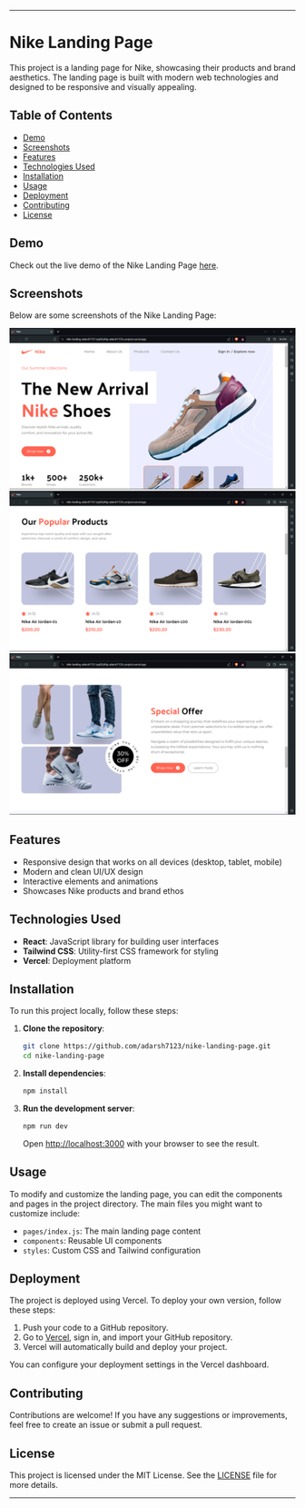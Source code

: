 
---

# Nike Landing Page

This project is a landing page for Nike, showcasing their products and brand aesthetics. The landing page is built with modern web technologies and designed to be responsive and visually appealing.

## Table of Contents

- [Demo](#demo)
- [Screenshots](#screenshots)
- [Features](#features)
- [Technologies Used](#technologies-used)
- [Installation](#installation)
- [Usage](#usage)
- [Deployment](#deployment)
- [Contributing](#contributing)
- [License](#license)

## Demo

Check out the live demo of the Nike Landing Page [here](https://nike-landing-adarsh7123-iyq02y9dg-adarsh7123s-projects.vercel.app/).

## Screenshots

Below are some screenshots of the Nike Landing Page:

![Screenshot 1](./screenshots/Screenshot%202024-05-23%20230758.png)
![Screenshot 2](./screenshots/Screenshot%202024-05-23%20230810.png)
![Screenshot 3](./screenshots/Screenshot%202024-05-23%20230822.png)

## Features

- Responsive design that works on all devices (desktop, tablet, mobile)
- Modern and clean UI/UX design
- Interactive elements and animations
- Showcases Nike products and brand ethos

## Technologies Used


- **React**: JavaScript library for building user interfaces
- **Tailwind CSS**: Utility-first CSS framework for styling
- **Vercel**: Deployment platform

## Installation

To run this project locally, follow these steps:

1. **Clone the repository**:

   ```bash
   git clone https://github.com/adarsh7123/nike-landing-page.git
   cd nike-landing-page
   ```

2. **Install dependencies**:

   ```bash
   npm install
   ```

3. **Run the development server**:

   ```bash
   npm run dev
   ```

   Open [http://localhost:3000](http://localhost:3000) with your browser to see the result.

## Usage

To modify and customize the landing page, you can edit the components and pages in the project directory. The main files you might want to customize include:

- `pages/index.js`: The main landing page content
- `components`: Reusable UI components
- `styles`: Custom CSS and Tailwind configuration

## Deployment

The project is deployed using Vercel. To deploy your own version, follow these steps:

1. Push your code to a GitHub repository.
2. Go to [Vercel](https://vercel.com/), sign in, and import your GitHub repository.
3. Vercel will automatically build and deploy your project. 

You can configure your deployment settings in the Vercel dashboard.

## Contributing

Contributions are welcome! If you have any suggestions or improvements, feel free to create an issue or submit a pull request.

## License

This project is licensed under the MIT License. See the [LICENSE](LICENSE) file for more details.

---



